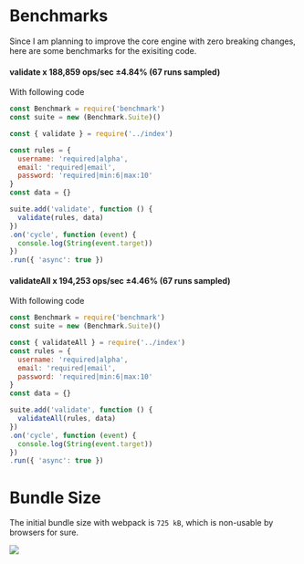 # Benchmarks

Since I am planning to improve the core engine with zero breaking changes, here are some benchmarks for the exisiting code.

#### validate x 188,859 ops/sec ±4.84% (67 runs sampled)
With following code

```js
const Benchmark = require('benchmark')
const suite = new (Benchmark.Suite)()

const { validate } = require('../index')

const rules = {
  username: 'required|alpha',
  email: 'required|email',
  password: 'required|min:6|max:10'
}
const data = {}

suite.add('validate', function () {
  validate(rules, data)
})
.on('cycle', function (event) {
  console.log(String(event.target))
})
.run({ 'async': true })
```

#### validateAll x 194,253 ops/sec ±4.46% (67 runs sampled)
With following code

```js
const Benchmark = require('benchmark')
const suite = new (Benchmark.Suite)()

const { validateAll } = require('../index')
const rules = {
  username: 'required|alpha',
  email: 'required|email',
  password: 'required|min:6|max:10'
}
const data = {}

suite.add('validate', function () {
  validateAll(rules, data)
})
.on('cycle', function (event) {
  console.log(String(event.target))
})
.run({ 'async': true })
```

# Bundle Size
The initial bundle size with webpack is `725 kB`, which is non-usable by browsers for sure.

![](http://res.cloudinary.com/adonisjs/image/upload/v1512104285/indicative-initial-bundle-size_khiz4o.png)